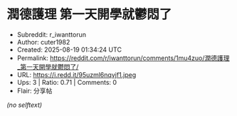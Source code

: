 # 潤德護理 第一天開學就鬱悶了

- Subreddit: r_iwanttorun
- Author: cuter1982
- Created: 2025-08-19 01:34:24 UTC
- Permalink: https://reddit.com/r/iwanttorun/comments/1mu4zuo/潤德護理_第一天開學就鬱悶了/
- URL: https://i.redd.it/95uzml6nqvjf1.jpeg
- Ups: 3 | Ratio: 0.71 | Comments: 0
- Flair: 分享帖

_(no selftext)_
